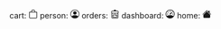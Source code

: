 cart:
<svg xmlns="http://www.w3.org/2000/svg" width="16" height="16" fill="currentColor" class="bi bi-bag" viewBox="0 0 16 16">
  <path d="M8 1a2.5 2.5 0 0 1 2.5 2.5V4h-5v-.5A2.5 2.5 0 0 1 8 1m3.5 3v-.5a3.5 3.5 0 1 0-7 0V4H1v10a2 2 0 0 0 2 2h10a2 2 0 0 0 2-2V4zM2 5h12v9a1 1 0 0 1-1 1H3a1 1 0 0 1-1-1z"/>
</svg>
person:
<svg xmlns="http://www.w3.org/2000/svg" width="16" height="16" fill="currentColor" class="bi bi-person-circle" viewBox="0 0 16 16">
  <path d="M11 6a3 3 0 1 1-6 0 3 3 0 0 1 6 0"/>
  <path fill-rule="evenodd" d="M0 8a8 8 0 1 1 16 0A8 8 0 0 1 0 8m8-7a7 7 0 0 0-5.468 11.37C3.242 11.226 4.805 10 8 10s4.757 1.225 5.468 2.37A7 7 0 0 0 8 1"/>
</svg>
orders:
<svg xmlns="http://www.w3.org/2000/svg" width="16" height="16" fill="currentColor" class="bi bi-backpack4" viewBox="0 0 16 16">
  <path d="M4 9.5a.5.5 0 0 1 .5-.5h7a.5.5 0 0 1 .5.5v4a.5.5 0 0 1-.5.5h-7a.5.5 0 0 1-.5-.5zm1 .5v3h6v-3h-1v.5a.5.5 0 0 1-1 0V10z"/>
  <path d="M8 0a2 2 0 0 0-2 2H3.5a2 2 0 0 0-2 2v1c0 .52.198.993.523 1.349A.5.5 0 0 0 2 6.5V14a2 2 0 0 0 2 2h8a2 2 0 0 0 2-2V6.5a.5.5 0 0 0-.023-.151c.325-.356.523-.83.523-1.349V4a2 2 0 0 0-2-2H10a2 2 0 0 0-2-2m0 1a1 1 0 0 0-1 1h2a1 1 0 0 0-1-1M3 14V6.937c.16.041.327.063.5.063h4v.5a.5.5 0 0 0 1 0V7h4c.173 0 .34-.022.5-.063V14a1 1 0 0 1-1 1H4a1 1 0 0 1-1-1m9.5-11a1 1 0 0 1 1 1v1a1 1 0 0 1-1 1h-9a1 1 0 0 1-1-1V4a1 1 0 0 1 1-1z"/>
</svg>
dashboard:
<svg xmlns="http://www.w3.org/2000/svg" width="16" height="16" fill="currentColor" class="bi bi-speedometer" viewBox="0 0 16 16">
  <path d="M8 2a.5.5 0 0 1 .5.5V4a.5.5 0 0 1-1 0V2.5A.5.5 0 0 1 8 2M3.732 3.732a.5.5 0 0 1 .707 0l.915.914a.5.5 0 1 1-.708.708l-.914-.915a.5.5 0 0 1 0-.707zM2 8a.5.5 0 0 1 .5-.5h1.586a.5.5 0 0 1 0 1H2.5A.5.5 0 0 1 2 8m9.5 0a.5.5 0 0 1 .5-.5h1.5a.5.5 0 0 1 0 1H12a.5.5 0 0 1-.5-.5m.754-4.246a.389.389 0 0 0-.527-.02L7.547 7.31A.91.91 0 1 0 8.85 8.569l3.434-4.297a.389.389 0 0 0-.029-.518z"/>
  <path fill-rule="evenodd" d="M6.664 15.889A8 8 0 1 1 9.336.11a8 8 0 0 1-2.672 15.78zm-4.665-4.283A11.945 11.945 0 0 1 8 10c2.186 0 4.236.585 6.001 1.606a7 7 0 1 0-12.002 0z"/>
</svg>
home:
<svg xmlns="http://www.w3.org/2000/svg" width="16" height="16" fill="currentColor" class="bi bi-house-fill" viewBox="0 0 16 16">
  <path d="M8.707 1.5a1 1 0 0 0-1.414 0L.646 8.146a.5.5 0 0 0 .708.708L8 2.207l6.646 6.647a.5.5 0 0 0 .708-.708L13 5.793V2.5a.5.5 0 0 0-.5-.5h-1a.5.5 0 0 0-.5.5v1.293z"/>
  <path d="m8 3.293 6 6V13.5a1.5 1.5 0 0 1-1.5 1.5h-9A1.5 1.5 0 0 1 2 13.5V9.293l6-6Z"/>
</svg>